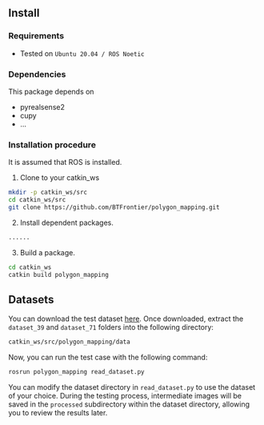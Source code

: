 

## Install

### Requirements
- Tested on `Ubuntu 20.04 / ROS Noetic`

### Dependencies
This package depends on
- pyrealsense2
- cupy
- ...

### Installation procedure
It is assumed that ROS is installed.

1. Clone to your catkin_ws
```bash
mkdir -p catkin_ws/src
cd catkin_ws/src
git clone https://github.com/BTFrontier/polygon_mapping.git

```

2. Install dependent packages.
```bash
......
```

3. Build a package.
```bash
cd catkin_ws
catkin build polygon_mapping
```

## Datasets
You can download the test dataset [here](https://1drv.ms/f/c/1e83680b5fbc1ae4/Et2MgY6eCHRMpczAZAwRXBUBvlHg70gRJopAoxf9fdi9vg?e=DQmDKZ).
Once downloaded, extract the `dataset_39` and `dataset_71` folders into the following directory:
```bash
catkin_ws/src/polygon_mapping/data
```
Now, you can run the test case with the following command:
```bash
rosrun polygon_mapping read_dataset.py
```
You can modify the dataset directory in `read_dataset.py` to use the dataset of your choice. During the testing process, intermediate images will be saved in the `processed` subdirectory within the dataset directory, allowing you to review the results later.
